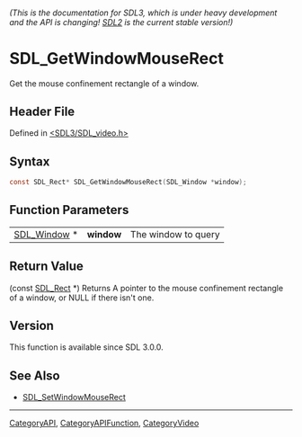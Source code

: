 ###### (This is the documentation for SDL3, which is under heavy development and the API is changing! [SDL2](https://wiki.libsdl.org/SDL2/) is the current stable version!)
# SDL_GetWindowMouseRect

Get the mouse confinement rectangle of a window.

## Header File

Defined in [<SDL3/SDL_video.h>](https://github.com/libsdl-org/SDL/blob/main/include/SDL3/SDL_video.h)

## Syntax

```c
const SDL_Rect* SDL_GetWindowMouseRect(SDL_Window *window);
```

## Function Parameters

|                            |            |                     |
| -------------------------- | ---------- | ------------------- |
| [SDL_Window](SDL_Window) * | **window** | The window to query |

## Return Value

(const [SDL_Rect](SDL_Rect) *) Returns A pointer to the mouse confinement
rectangle of a window, or NULL if there isn't one.

## Version

This function is available since SDL 3.0.0.

## See Also

- [SDL_SetWindowMouseRect](SDL_SetWindowMouseRect)

----
[CategoryAPI](CategoryAPI), [CategoryAPIFunction](CategoryAPIFunction), [CategoryVideo](CategoryVideo)

